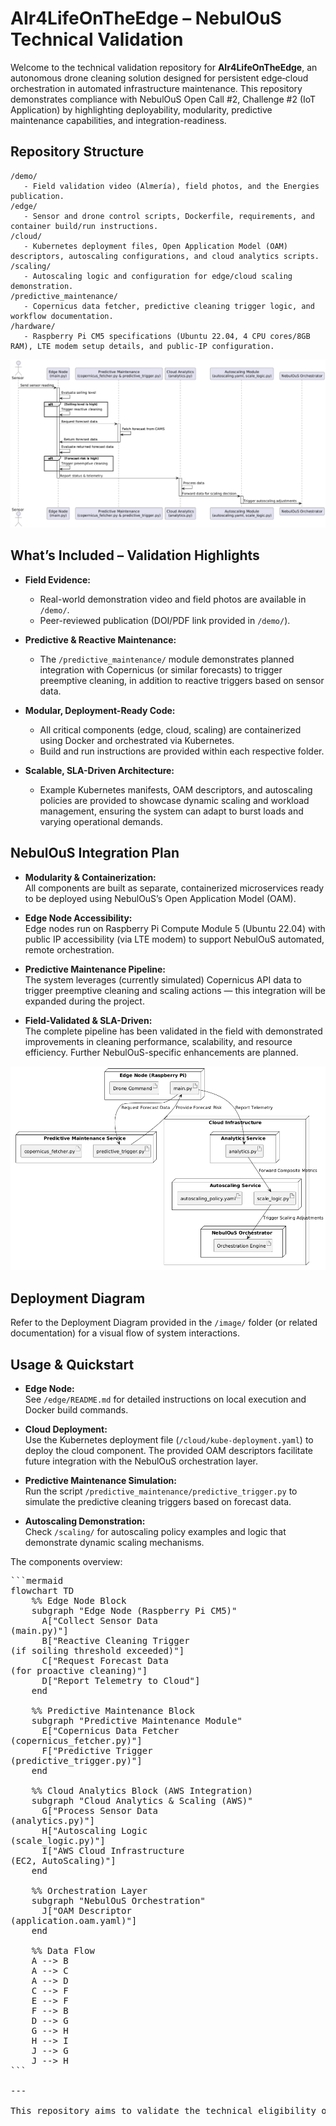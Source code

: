 # AIr4LifeOnTheEdge – NebulOuS Technical Validation

Welcome to the technical validation repository for **AIr4LifeOnTheEdge**, an autonomous drone cleaning solution designed for persistent edge‑cloud orchestration in automated infrastructure maintenance. This repository demonstrates compliance with NebulOuS Open Call #2, Challenge #2 (IoT Application) by highlighting deployability, modularity, predictive maintenance capabilities, and integration-readiness.

## Repository Structure

    /demo/
       - Field validation video (Almería), field photos, and the Energies publication.
    /edge/
       - Sensor and drone control scripts, Dockerfile, requirements, and container build/run instructions.
    /cloud/
       - Kubernetes deployment files, Open Application Model (OAM) descriptors, autoscaling configurations, and cloud analytics scripts.
    /scaling/
       - Autoscaling logic and configuration for edge/cloud scaling demonstration.
    /predictive_maintenance/
       - Copernicus data fetcher, predictive cleaning trigger logic, and workflow documentation.
    /hardware/
       - Raspberry Pi CM5 specifications (Ubuntu 22.04, 4 CPU cores/8GB RAM), LTE modem setup details, and public-IP configuration.

 ![Sequence Diagram](./images/sequence.png)

## What’s Included – Validation Highlights

- **Field Evidence:**  
  - Real-world demonstration video and field photos are available in `/demo/`.  
  - Peer-reviewed publication (DOI/PDF link provided in `/demo/`).

- **Predictive & Reactive Maintenance:**  
  - The `/predictive_maintenance/` module demonstrates planned integration with Copernicus (or similar forecasts) to trigger preemptive cleaning, in addition to reactive triggers based on sensor data.

- **Modular, Deployment-Ready Code:**  
  - All critical components (edge, cloud, scaling) are containerized using Docker and orchestrated via Kubernetes.  
  - Build and run instructions are provided within each respective folder.

- **Scalable, SLA-Driven Architecture:**  
  - Example Kubernetes manifests, OAM descriptors, and autoscaling policies are provided to showcase dynamic scaling and workload management, ensuring the system can adapt to burst loads and varying operational demands.

## NebulOuS Integration Plan

- **Modularity & Containerization:**  
  All components are built as separate, containerized microservices ready to be deployed using NebulOuS’s Open Application Model (OAM).

- **Edge Node Accessibility:**  
  Edge nodes run on Raspberry Pi Compute Module 5 (Ubuntu 22.04) with public IP accessibility (via LTE modem) to support NebulOuS automated, remote orchestration.

- **Predictive Maintenance Pipeline:**  
  The system leverages (currently simulated) Copernicus API data to trigger preemptive cleaning and scaling actions — this integration will be expanded during the project.

- **Field-Validated & SLA-Driven:**  
  The complete pipeline has been validated in the field with demonstrated improvements in cleaning performance, scalability, and resource efficiency. Further NebulOuS-specific enhancements are planned.

![Deployment Diagram](./images/deployment.png)

## Deployment Diagram

Refer to the Deployment Diagram provided in the `/image/` folder (or related documentation) for a visual flow of system interactions.

## Usage & Quickstart

- **Edge Node:**  
  See `/edge/README.md` for detailed instructions on local execution and Docker build commands.

- **Cloud Deployment:**  
  Use the Kubernetes deployment file (`/cloud/kube-deployment.yaml`) to deploy the cloud component. The provided OAM descriptors facilitate future integration with the NebulOuS orchestration layer.

- **Predictive Maintenance Simulation:**  
  Run the script `/predictive_maintenance/predictive_trigger.py` to simulate the predictive cleaning triggers based on forecast data.

- **Autoscaling Demonstration:**  
  Check `/scaling/` for autoscaling policy examples and logic that demonstrate dynamic scaling mechanisms.


The components overview:

<pre>
```mermaid
flowchart TD
    %% Edge Node Block
    subgraph "Edge Node (Raspberry Pi CM5)"
      A["Collect Sensor Data<br>(main.py)"]
      B["Reactive Cleaning Trigger<br>(if soiling threshold exceeded)"]
      C["Request Forecast Data<br>(for proactive cleaning)"]
      D["Report Telemetry to Cloud"]
    end

    %% Predictive Maintenance Block
    subgraph "Predictive Maintenance Module"
      E["Copernicus Data Fetcher<br>(copernicus_fetcher.py)"]
      F["Predictive Trigger<br>(predictive_trigger.py)"]
    end

    %% Cloud Analytics Block (AWS Integration)
    subgraph "Cloud Analytics & Scaling (AWS)"
      G["Process Sensor Data<br>(analytics.py)"]
      H["Autoscaling Logic<br>(scale_logic.py)"]
      I["AWS Cloud Infrastructure<br>(EC2, AutoScaling)"]
    end

    %% Orchestration Layer
    subgraph "NebulOuS Orchestration"
      J["OAM Descriptor<br>(application.oam.yaml)"]
    end

    %% Data Flow
    A --> B
    A --> C
    A --> D
    C --> F
    E --> F
    F --> B
    D --> G
    G --> H
    H --> I
    J --> G
    J --> H
```

---

This repository aims to validate the technical eligibility of AIr4LifeOnTheEdge, confirming that our solution meets NebulOuS requirements while providing a clear path toward a fully integrated and scalable product.

